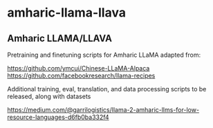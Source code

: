 # amharic-llama-llava

## Amharic LLAMA/LLAVA

Pretraining and finetuning scripts for Amharic LLaMA adapted from:

https://github.com/ymcui/Chinese-LLaMA-Alpaca
https://github.com/facebookresearch/llama-recipes

Additional training, eval, translation, and data processing scripts to be released, along with datasets

https://medium.com/@garrilogistics/llama-2-amharic-llms-for-low-resource-languages-d6fb0ba332f4